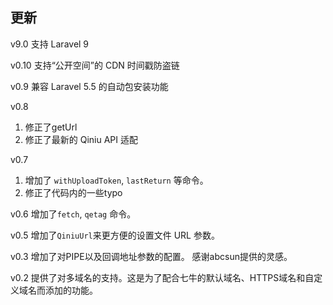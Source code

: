 ## 更新

 v9.0
  支持 Laravel 9

 v0.10
  支持“公开空间”的 CDN 时间戳防盗链

 v0.9
  兼容 Laravel 5.5 的自动包安装功能

 v0.8
  1. 修正了getUrl
  2. 修正了最新的 Qiniu API 适配

 v0.7
  1. 增加了 ```withUploadToken```, ```lastReturn``` 等命令。
  2. 修正了代码内的一些typo

 v0.6 增加了```fetch```, ```qetag``` 命令。

 v0.5 增加了```QiniuUrl```来更方便的设置文件 URL 参数。

 v0.3 增加了对PIPE以及回调地址参数的配置。 感谢abcsun提供的灵感。

 v0.2 提供了对多域名的支持。这是为了配合七牛的默认域名、HTTPS域名和自定义域名而添加的功能。